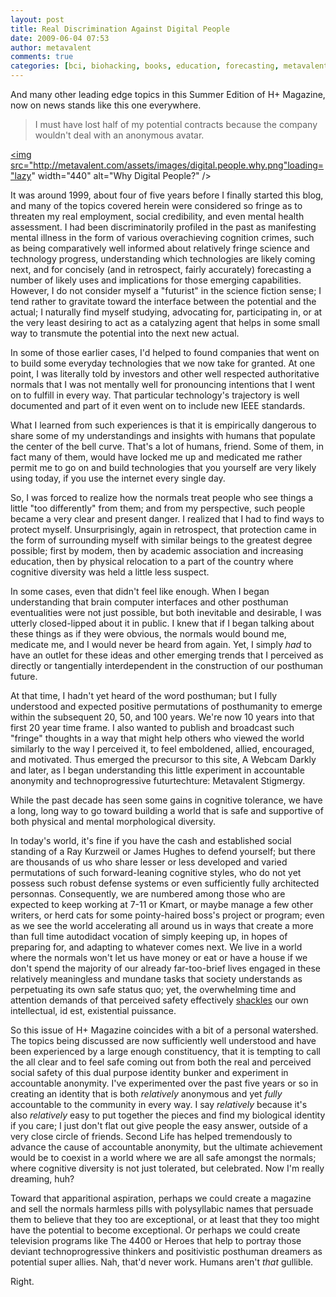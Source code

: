 ```yaml
---
layout: post
title: Real Discrimination Against Digital People
date: 2009-06-04 07:53
author: metavalent
comments: true
categories: [bci, biohacking, books, education, forecasting, metavalent, neuro-cogno, posthuman, war on aging]
---
```

And many other leading edge topics in this <a>Summer Edition of H+ Magazine</a>, now on news stands like this one everywhere.<blockquote>I must have lost half of my potential contracts because the company wouldn't deal with an anonymous avatar.</blockquote>
<a href="http://hplusmagazine.com/digitaledition/2009-summer/"><img src="http://metavalent.com/assets/images/digital.people.why.png"loading="lazy" width="440" alt="Why Digital People?" /></a>

It was around 1999, about four of five years before I finally started this blog, and many of the topics covered herein were considered so fringe as to threaten my real employment, social credibility, and even mental health assessment. I had been discriminatorily profiled in the past as manifesting mental illness in the form of various overachieving cognition crimes, such as being comparatively well informed about relatively fringe science and technology progress, understanding which technologies are likely coming next, and for concisely (and in retrospect, fairly accurately) forecasting a number of likely uses and implications for those emerging capabilities. However, I do not consider myself a "futurist" in the science fiction sense; I tend rather to gravitate toward the interface between the potential and the actual; I naturally find myself studying, advocating for, participating in, or at the very least desiring to act as a catalyzing agent that helps in some small way to transmute the potential into the next new actual.

In some of those earlier cases, I'd helped to found companies that went on to build some everyday technologies that we now take for granted. At one point, I was literally told by investors and other well respected authoritative normals that I was not mentally well for pronouncing intentions that I went on to fulfill in every way. That particular technology's trajectory is well documented and part of it even went on to include new IEEE standards. 

What I learned from such experiences is that it is empirically dangerous to share some of my understandings and insights with humans that populate the center of the bell curve. That's a lot of humans, friend. Some of them, in fact many of them, would have locked me up and medicated me rather permit me to go on and build technologies that you yourself are very likely using today, if you use the internet every single day. 

So, I was forced to realize how the normals treat people who see things a little "too differently" from them; and from my perspective, such people became a very clear and present danger. I realized that I had to find ways to protect myself. Unsurprisingly, again in retrospect, that protection came in the form of surrounding myself with similar beings to the greatest degree possible; first by modem, then by academic association and increasing education, then by physical relocation to a part of the country where cognitive diversity was held a little less suspect.
 
In some cases, even that didn't feel like enough. When I began understanding that brain computer interfaces and other posthuman eventualities were not just possible, but both inevitable and desirable, I was utterly closed-lipped about it in public. I knew that if I began talking about these things as if they were obvious, the normals would bound me, medicate me, and I would never be heard from again. Yet, I simply *had* to have an outlet for these ideas and other emerging trends that I perceived as directly or tangentially interdependent in the construction of our posthuman future. 

At that time, I hadn't yet heard of the word posthuman; but I fully understood and expected positive permutations of posthumanity to emerge within the subsequent 20, 50, and 100 years. We're now 10 years into that first 20 year time frame. I also wanted to publish and broadcast such "fringe" thoughts in a way that might help others who viewed the world similarly to the way I perceived it, to feel emboldened, allied, encouraged, and motivated. Thus emerged the precursor to this site, A Webcam Darkly and later, as I began understanding this little experiment in accountable anonymity and technoprogressive futurtechture: Metavalent Stigmergy.

While the past decade has seen some gains in cognitive tolerance, we have a long, long way to go toward building a world that is safe and supportive of both physical and mental morphological diversity.

In today's world, it's fine if you have the cash and established social standing of a Ray Kurzweil or James Hughes to defend yourself; but there are thousands of us who share lesser or less developed and varied permutations of such forward-leaning cognitive styles, who do not yet possess such robust defense systems or even sufficiently fully architected personnas. Consequently, we are numbered among those who are expected to keep working at 7-11 or Kmart, or maybe manage a few other writers, or herd cats for some pointy-haired boss's project or program; even as we see the world accelerating all around us in ways that create a more than full time autodidact vocation of simply keeping up, in hopes of preparing for, and adapting to whatever comes next. We live in a world where the normals won't let us have money or eat or have a house if we don't spend the majority of our already far-too-brief lives engaged in these relatively meaningless and mundane tasks that society understands as perpetuating its own safe status quo; yet, the overwhelming time and attention demands of that perceived safety effectively <a href="http://www.amazon.com/dp/093382100X/ref%3Dasc_df_093382100X745726/%3Ftag%3Daskcomel-20%26creative%3D380333%26creativeASIN%3D093382100X%26linkCode%3Dasn">shackles</a> our own intellectual, id est, existential puissance. 

So this issue of H+ Magazine coincides with a bit of a personal watershed. The topics being discussed are now sufficiently well understood and have been experienced by a large enough constituency, that it is tempting to call the all clear and to feel safe coming out from both the real and perceived social safety of this dual purpose identity bunker and experiment in accountable anonymity. I've experimented over the past five years or so in creating an identity that is both <em>relatively</em> anonymous and yet <em>fully</em> accountable to the community in every way. I say <em>relatively</em> because it's also <em>relatively</em> easy to put together the pieces and find my biological identity if you care; I just don't flat out give people the easy answer, outside of a very close circle of friends. Second Life has helped tremendously to advance the cause of accountable anonymity, but the ultimate achievement would be to coexist in a world where we are all safe amongst the normals; where cognitive diversity is not just tolerated, but celebrated. Now I'm really dreaming, huh?

Toward that apparitional aspiration, perhaps we could create a magazine and sell the normals harmless pills with polysyllabic names that persuade them to believe that they too are exceptional, or at least that they too might have the potential to become exceptional. Or perhaps we could create television programs like The 4400 or Heroes that help to portray those deviant technoprogressive thinkers and positivistic posthuman dreamers as potential super allies. Nah, that'd never work. Humans aren't <em>that</em> gullible.

Right.
